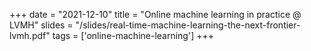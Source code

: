 +++
date = "2021-12-10"
title = "Online machine learning in practice @ LVMH"
slides = "/slides/real-time-machine-learning-the-next-frontier-lvmh.pdf"
tags = ['online-machine-learning']
+++
